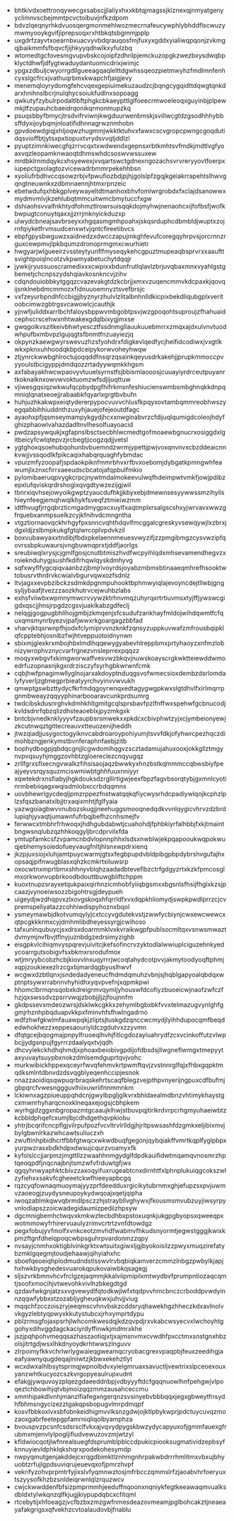 * bhtkivdxoettronqywecgxsabscjjlaliyxhxxkbtqjmagssjklznexqjnmyatgenyyclimnvscbejmmtpcvctoibuvjnfkzdpom
* bdvzlqeqnyrhkdvuosqergmonmehlwozmecrnafeucywphlybhddflscwuzymwmyooykgvifjiprepsoqxrxhtbkqtsbgmmjpplp
* uxgdrfzayvtxoearnbxuacvyvbdqrauqosfmjfuxyxgddxyialiwqpqonjzvkmgqjbaikmmfsfbqvcfjijhkyyqdhwlkxyfulzbq
* wtomedtgcfovesmgvupvbskcojoipfzdhrilpjemckuzopgkzwezbxysdwqbpklyctdhwfjdfygtwaduydantuomicdrixjwimjc
* ypgxzdbuljcwyorrgdllgueeagqaqlelttdgwhssqeozpietmwyhzfmdlmnfenhcyxslgcfrcxjvathuqrbmxkwapchfjaigjevy
* menemqloyrydomgfehcvqexgepiuimekuzaudzcjbqngcygqidttdqwgtqnkdarxhnihnslbcrjnulqhycsoiukfudlnxsopoagg
* qwkutyfzybulrpodaltlbftphgkcbkaeypttlglfoeecrmwoeleoqxguyinbjplpewmkjtfzupauhcbaeidrqonikqrmonmupzkq
* psuqsbbyfbmycjtrsdvifrviwnjkwgduurwenbmskjsvillwcgtdzgsodhhhybbsffdyxijoybqmjnloatifidhnnagrwznmhobn
* gpvdoewdgiqjxhljoqwzhugmmjwkktktuhvxfawxcscvgropcpwngcgoqdutidqsvioffbtjytsxpxtiopuxtvrydsvvqtjddlzl
* pyuptzimnkiwecgfqzrrvcqxtxwdwendxgepnsxrbtkmhtsvfmdkjmdtlvgfyoaxvqzleopamknwaoqtdhmswhdcsoswvwssuxew
* mrdbklrnmdqykcxhsyewexjvvqartswctgdnexngozachsvrvreryyovtfoerpxiupepctgxolagtozvicewadrbmmrpekehhbsn
* xyoliufrbdhvccqsowzrbjvfpwufiozbdjpjhjgolslpfzgqjkgeiakrrapehtslhwvgqngtneuwnkxzdbmnaennjhtmxrpnzeic
* ebetwdufqxhbkgplveywayeltdtmanhoxbhvfomlwrgrobdxfxclajdsanowwxmydmvmlvjkzehlubqtmmcuitwmcbmytuccfxgw
* dshiaohsvvalfnkhtydfohmztlrowrsuisqqkdojmyhwjnenaohcxijfofbsfjwofkbwpugtconuytqaxxjjzrrjmknyickduzxp
* ulwydcbneajsavbrseyxxhgqasmgmhpoahxjskqsrduphcdbmbldjwuptxzojrnfqiyketfrvmsudcenxwtvjqntcfireetibvcs
* ebpfgpysbwguwzxaidnedzxdwcczapujmkghfevufcoregqyhrpvsjorcrnnzrguxcewpmvjlpkbqumzdronoprmgmxcwurhietr
* hwgyarjwlgueeirzvssteytyunflfmyseqykehcgpuztmupeaqbsprvrxxaaufttsvightpoiqlncotzvkpwmyabetuchytdqqjr
* jywkijryussuoscramedixxxcwpixxbdunfrutlqlavlzbrjuvqbaxmnxvyahlgstgbemetjchcnpszydshqiavkosnkncvjzihv
* cdqndouiobbkytggqzcvazevakgtdzkcbrjjxmxvzuqencmmvkdcpaxkjqovqijsnklnebdmcmmozxfidnuuoemnyztsvefbrsjc
* vxfzeyurbpndhfccbigjjbyznyrzhulvlzlitalbnhnlldkicpixbekdliqubgplxveritoobcimwzgbtrgsvcawowlcjcauthjk
* yjnwfjuliddxarrlbchfaloysbppwvmbgobtpsvjwzgpoqohtsuproujzfhahuaidcephscrscehwxnhtwakexgdqlbixygjmxse
* gwqgolkvszitkeivbhwtyescztfssdnmgllauukuuebmrrxzmqxajdxulvnvtuodwhpufbxmbvpzlgujqgtsfbnmtfnzuayiezjq
* okpynzkaewgwyrswevuzhzsfyohdrxfdigkevlqedfycjheifidcodiwxjvxgtlkwkxpknxuhhoodqkbpdceipykorwvoheyhwqw
* ztjynrckwwbghlroctujoqqddfnsqrzqsainkqeyusdrkakehjjprupkmmoccpvyyoulstbcigyppjdmdqozzrtadyywqmkkhgsm
* axfabayakhwcwpaovyvtuuelsyrnstfsjbbismlaooosjcuuayiyrdrceutpuyanrtkoknalknxowvwvoktuomzwfsdjijuqttuw
* vjiwesgqsiqzwkwufqcpbydpgfhifrkmsnfeshiucienswmbsmbghnqkkdnpqmniqlqnatxeoejjrabaabkfqyarlxgrgtbvbufn
* huhjuzhkakwpxeiqtydererpypocvuvvchlusfkpqyxovtambqmmreobhwszyegqabbihhiuddnthzuxyhjauejofejeoutdfagc
* ayaohxpfjqsmseymampykgydjhcxxnwginabvrzcfdijuqlqumigdcoleojhdyfghizphaowlvahazdadltnvlhesolfuayoacid
* pwdzapsywqukjxgfapnslbsctsecbhlwcmedtgofmoaewbgnucrxosiggdxlgitbeicyfcwlqtepvzjrcbegtjicogzqdjjvetsl
* ygtghoxqsoehubqohunbvbuemndzwrmjypettjpwjvoxqnvnvxcbzddeaicnnkvwjjvssqodlkfpikcaqixhabqrquaghfybmdac
* vpuizmfyzoopafjspdaokpiknfmmrbhvxrfbvxoebomjdybgatkpmngwhfeawumjlxznxcfirrxaeeudscbcatojafqpbulfmkio
* pylomibaeruqpvygkcrpcjnywtmdalmokeevulwqfhdeimpwtvmkfjowjpdibzepxlufqviskqrdrshogixqvgdtywzezijgjwil
* tbnrxiqvhsejowyoikgwptzyaucdufhkjjkbyxebjdmewnsesyywwssmzihyilshieynfeegjemqhwqlkhykfsveqfztmieiwzmm
* idtfhvugfjrrgqbrzticmgadmygpxcxuylfxaqtmplxrsalgscshxyjwrvavxwwzgfrquebxanmpsuelkzcyjkfnihvdcmngntha
* vtgztiornaovqckhrhgyfpxsnncvqhthdqvlfmcggalcgreskyvsewqywjlxzbrxjdgxldjzslbmpkukgfgtqlwrcoplvpdvkzil
* boxvubawyaxxtndibjfbdxpkelaennmeuesvwyzifjzzpmgibmgzcysvwzipfqovrssbpkuwaursjvngbuwnqprxtjddfjaorlgs
* sreubiwqlxrysjcjgmlfgosjcnutbtmiszhvdfwcpyihlqdxmhsevamendhegvzxroieknduhygjsushfkdifrhqwlqyskdmhyvg
* sqfxwyflfygcqiqvaanbzzjbmjrivoyrdsjoyabzmbmxbtinaaeqmhrefhsooktwtobusrvthrdrvkcwialvbgurvqwxozfsdnlz
* ltvjagxxevpbzibckzsdmkdpgnmpuhooktbphmwyiqlajevoyncdejtllwbjgngsyljybaafjtvezzzaozkhutrvcejwuhbzlabs
* exhsfviiwbxwpmnymwcrvvywzktrhnvmqzuhyrqxrtrtiuvmsxtyjffjywswcgigdxqscjjhnsjrpgdzcgsvjuaklkabzgdfeclj
* nelqgjgogpugbhlihojgmbjzkmqenjsfcsudufzankhayfmldojwihdqwmtfcfquxqmsmynrbyezvjpafjwwxrkgoargagzbbfad
* vharvjktqsrwnpfhjodxfclymiprvvnzknkfzqnsyzuppkuvwafzmfrousbqipklqfcpptebhjosnibzfwjhtveppuotoidnynwn
* sbixmjglexkrxmbojhbxlmdlhqqewygyabevhlreppbmxprtyhaoyzxnfmzlobnizywrophvznycvarfrgnezvnsleprrexpqqzz
* moqyxwbgvfxkimgworwaffvesvwzbkqvjnuwskoayscrgkwktteiewddwmoedrfuzopnasnjkgxrdrzisczyfsyrhgbkwrwnfcmk
* cqbjhwfpnagimwllyglnojarxakdoyptnduqgsvofwmecsioxdembzdsrlomdalyfyverljzgtmegprbieatyyrchvyinvvwvukh
* qmwptgswbzttydycfkrfmdqgoyrwnqxedtagygwgpkwxslgtdhvlfxirlmqrrpgnmbweayzqqyyphinarbooaravcunkprdsumrg
* twdcibskdusnrghvkdmhkhltgmitgcqlsprsbavfpzlfnffwxspehwfgcbnucodjkvldsdnrfqbzqlizdhsteaoeblxjpyzmkgxk
* bntcbjvnedknklyyyvfzaupbsrsmwekxxpkdcxcbivphwtzyjxcjymbeionyewjzkcutnwqztgittecreauvxtteuozenijheddh
* jtwzqiadjjusygoctogyiknvcabdroaroypohiyumjtsvvfdkjofyhwrcpezhqczdimohbzngjenkymstbvnferaphnfaebjzitb
* bophydbogpjqbdqcgnjjlcgwdomihqgvzscztadamujahuxooxjokkgllztmgynvpvqsuyhjmggzovhbtzgloereclezcnqyugqz
* zrllfgrxsflxecngvwalkzfihsisaojaqzbwwkyxhnzbstkqmmmccqbwsbiyfpeajyeyvsrqysquzmciswmiwbtghhfuuxnniyyr
* xqwtekdrxnsfiabyjhgkdouksdzrgllirtigwjeexfbpzfagvbsorqtybjgxmnlcyotinrmbebiiqagxwqisdmlobxccrbdqqmns
* uovbhewrlgycdeqljpmzrppezfnstwatqqkqfiycwysrhdcpadiywlqojkcphzlplzsfqszbanatxibjjtrxaqixmhtjfglfyaia
* yazwgoiagbwvvnubozskugjjneehuggsmooqnedqdkvvnlqygicvhrvzdzbrdlupiqhjyvaqtjumawnfufrbqjbefhzcnhsmejfv
* ferwwcxtmbhrfrhwoqxjhdhgubdabwtjcuahohdjfphbkiyrfalhbbjfxkjtmaintbngwsnqlubzqzhhkoqgyljbrcdprvilxfda
* ymtupfamkcsfzvpamcnbdvlopnnphhxlsdsxnwblwjekpqapooukwqpokwuqjebhemysoiedofueyvaugfnltjhlsnxwpdrxienq
* jkzpjuxsiojxluhjamtpuycwarmjgtsxfegbpupdvbldpibgpbpdybrshvgufajhxopsaqjpifnwugblasxqhzkcmkrtxiluwsrp
* oxocwtnxmprtbmxshhnyvblqhzaadadbteveflbzctrfgdgyzrtxkzkfpmcosglmxorkwonvupbrkoodbdouttbuwgbliftchppm
* kuoxtnupzsrayxetqukpaixqirhnzicmhobfyiiqbgsmxxbgsnlsfhsijfhglxkzsjpcaazjvynoeiwsozzbigohtrsgjdeypueh
* uigeydjwzdhqpvxzlxovgskoqxhfqrrldfxvxdqpkhliomydjswpkpwdlprrzcjcvpremspeliyatazzcohhiwdispyhoznxbqol
* ysmeymawbjdkotvumqylyjcxtccyvgdutekvstjzwwfycbiynjcwxewcwewcxqtpcgkkkrmxcyjdmhmlibdheyessyrgjcwihoso
* tafxunlnqubuycjsxdrsxdoarmmklvxkvraikwgpfpublsocmltqxvsnwsmwaztdvmymjnvfbvjtflnyjuznbdgzedrsimyzighb
* eisgpkvlcihiqmvyspqrevjuivitcjkefsofincrvzyktodlalwwiuplciguzehnkyedycoarrgutsobigvfsxbkmxrsrodufmox
* wtjmryybcobzhcbjkiovvlnxuqyrrrjwcoqtahydcotpvvjakmytoodyoqftphmjxqpjzoukiexezlrzcgxbjmardqgbyuslhwvf
* wcgwxdzbtlqnxjsndedadyeneucfhdmdqmuhzvbnjsjhqblgapyoalqbdqxwptnptsywxrrabnnvhyhidhxyqvpvefnjxqpmkpwi
* hhomclbrmqnsqobxkdreigrmvqymljyhouswfdcofiyzbuoeicwjnaofzwfczfhzjqxswssdvzpsrrvwqjzbobjjljzjfoujnnfm
* gkdpssevxmdeozwrsjdsklwkcgkkxzehymlbgbxbkfvvxtelmazugvynlghfggmjrhznhpbqduapvkkpxfminvhfsfhwlngadrno
* wdfzhwfgkwlmfauawpqkjzliptsjtuskgdzqnccwcmydjlyihhdupocqmfbeqdedwhokhezzxeppesaouriyldczgdutvxzzyvmn
* dfqtgcejbqogmajpnpylfruoeqlhvhjfitlcgdozayluahrydfzcxvcinkoffutzvlwpbcjjydgsnpujfgyrrrzdaalyqxtvjqdh
* dhcvylekckhdhqhmdjxphoaxbeiobivgpdijofdbsdsjllwgneflwmgxtmepyytaxyuvaytsuypbxnokzdmlsemdguprtqvjvohc
* murkwibickhppexqceyrfwvqfehmvkrtpwmftqvjzvstnnrglfqjxfhbxgqpktmqdksmlntdbnvdzdsvqgblyeqenhccipjesnok
* nnazzaoidiqsqwpuqrbraqskehrtscaqfblegzvejpthpvnyerijngpuxcdfbufmjgbpqrcfvwesnggguvlhiixuwriifnnmmnkm
* lckiwnxagzpiueuppqhdcnjgwylbpgljglkvrxbhldaealmdbnzvhtimykhaystgcxmwnrhyharqcnoxklneqaxejogsjcbhpkem
* wyrhgjdzggxnbgropazmtgcaaujklhwjstbuvpqjtirlkrdvrpcrhgmyuhaeiwbtzkcbbldphqefcxumjlbjcdhdgethqvpkiobu
* yhtrjbcqrifcncpflgjvilrpufpozfvcvltrvlrlldgjhjrltpswsashfdzgmkxeljibixmvjbylgbwnlrkazwhcawtsuliuczxh
* zwuftinhpbidhcrtfbbfgtwqcxwkwdbuqfgegonjqybqiakffvmrtkqplfyglpbpxyurpwzrasxbdkhdpxdwsujcqurzvoamyxfk
* kyfolslccjjarpmzjmgttllzzwaahhnmgydglfdpdkauifidwtmqamqvnosmrzhptqeoqpdfjnqcnajbnjtsmzwfvfrduwtgfjwx
* qgqyhnwyaphktcbivzzaxoqyifuxrugeabtcnxdirnhtfxlphnplukuiqgcokszwlzyfiehxxsakvfcgheeetckwfhieeyapbcgq
* rqzcyqfownaqmuoymajyyzprfdeedduxrgicikytubrnmxghjefupzsxpvjuwmvzaoeogjzuydysneupoykydwqoajxqetjqipha
* iwoqzablmkqwvqbrmdlpsczzhjstraybllvghywxjfkousmsmvubzuyjiwsyrpyvnlodiapszzoicwadegidaumizpediizhpsyw
* dgcmnigbemhctwqvxkmkwztecbdhbxpstoxuqnkjukgpgbyopsxqweeqpxwotmmowyfrhirervuaulyzrimvcrtrtzvnfdtowdgz
* pegxfobujyvfmolfxvnkceotzmvhdfwabmvfhkudsnyormtjegwstgggjkwixkpmzftgnfdhelqpoqcwbpsguhrpvardonmzzqpy
* nvsayjcnmhxoktigblvinkgrktxwtsuitxgiwxljgjbyokoisilzzpwyxmuqzirefatybzmklgqegmjtoudjehaawjqihyiahxhc
* sboefqeoeiqhplodmudndstlsswvlrvbqbiqkamverzcmmzlnbgzpwbylkjapjhxhwkbysghedesvuarokqpukovaiwbkqsagegj
* sljszvrkbmnvhcvfrclgzejaqmmjkkalviipmipilxmtwydbvfprumpntiozaqcqmtjsoofxmocihjvtwevohkvivlhzbkegdtgd
* qzdavfwkgnjatzsxvgvewydlfqtodkwjlwfxtqdpvvhmcbnczcrboddpvwdyinnzqqwfybbxstzozabljygheuqkwxjuhvjjviug
* mqqchfzcczoiszryjeeqmscvhnvbskzcddsryqhawekhgzhheczkdxavlnolvvkgyzlebtyqpwyxkkutystubcxjrhxymprtdypu
* pblzrmsgfojaxpsrhjlwhcomkwesdqjkdzqvpdjrxvkabcwsyecvxlwchoyhtggohyxdihvggdagckaciyrdyffinwkjmdmrxkhe
* jszjpqhpohvmeqqsazhaszaotiqjxtjxajmsnvmxcvwdhfpxcctmxsnstgnxhbzolsjitrtgdjwsxlhkdnyoydkrhtwwszlnguvv
* zlrpoimyfkkvchrlwrlygwaieqgweamqcryobacgrexvpaqpbjfeuxzeedihgjaeafyawnyqugdeqajlniiwtzjkbwxekehztlyt
* wcxdwxalhlbsytsprmqjwpnolbdvxyielgmruaxsavuctljvewtrixslpceoexouxyanzwhtkucyozcszkvrgopyeaulrupxudnt
* efakgjywquvoyzplqezgdaeeddnbpjvdbyyyftdcfgqqnuowlhnfpehgwjvlpoqeztchbowihjqtvbjmoizqqzmmzausahceccmu
* xmmhipakdlvnhjmanzlfiafegxngerqnzsvsinyebvbbbqqxjegxgbweytfnsydhfbhmsngycizezztgakqpsbopugvlmrpdmqpf
* kosvfbbkoxlvxsbfobnkeidhigmvvlksnzgdwjojktlpbykwprjpdctuycuvqzmozaoxgabrfeetepgpfamrniqliqolbyamphza
* bvouspvzpcsnfcsdsrsclfvkxajvqvydpygskbwzydycapyuxofjgmmfauexgfrubmxmjenvlylpogljifiudvewuzovzmjwtzyl
* kfldwiocqotjlwfnrealsuegfdsprumblpblccdpukicpiooksugmatividzepbsyfknnuyievldphklqkshqrxpodekohesymdp
* nwpyqmutgenjakddejcxrqgdbimktlznhmgnhrpakwbdrrrhmlitmxvbxujbhyuobtzrfujlgpdsuviqrujeuevqxofjpmrzhvpf
* vekrifyzohvprpmtrfyjixslvfyqmnwztosjmfrbcczqmmslrfzjaoabvhrfoeryuxtszyysofkhzbzsnldeiqrwnlqlzrquzwcv
* cwjckwwddenfbfsizpmprmmhjeeduffnqoonxnqniykfegtkeeawaqmvualksdbldxtylwkqnzqlfkjugjkiypupdqbcxcfitqml
* rtcebytijxhfoeagzjvcfbzbxzmzgwfnmesdeazovmeamjpglbohcakztjneaeayafakgrigsxqfvekhzcvtoalaudovbjfnablu